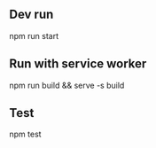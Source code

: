 ## Dev run
npm run start

## Run with service worker
npm run build && serve -s build

## Test

npm test